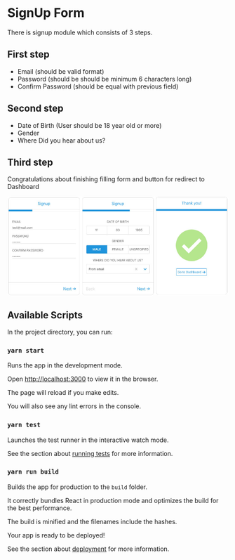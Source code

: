# SignUp Form

There is signup module which consists of 3 steps.

## First step

* Email (should be valid format)
* Password (should be should be minimum 6 characters long)
* Confirm Password (should be equal with previous field)

## Second step

* Date of Birth (User should be 18 year old or more)
* Gender
* Where Did you hear about us?

## Third step

Congratulations about finishing filling form and button for redirect to Dashboard

![Sign Up Form](https://github.com/maksymHalt/signup-form/blob/master/readme/signup-form.jpg?raw=true)

## Available Scripts

In the project directory, you can run:

### `yarn start`

Runs the app in the development mode.

Open [http://localhost:3000](http://localhost:3000) to view it in the browser.

The page will reload if you make edits.

You will also see any lint errors in the console.

### `yarn test`

Launches the test runner in the interactive watch mode.

See the section about [running tests](https://facebook.github.io/create-react-app/docs/running-tests) for more information.

### `yarn run build`

Builds the app for production to the `build` folder.

It correctly bundles React in production mode and optimizes the build for the best performance.

The build is minified and the filenames include the hashes.

Your app is ready to be deployed!

See the section about [deployment](https://facebook.github.io/create-react-app/docs/deployment) for more information.
